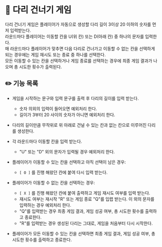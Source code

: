 # 🌉 다리 건너기 게임

다리 건너기 게임은 플레이어가 자동으로 생성할 다리 길이 3이상 20 이하의 숫자를 먼저 입력받는다.  
라운드마다 플레이어는 이동할 칸을 U(위 칸) 또는 D(아래 칸) 중 하나의 문자를 입력한다.  
매 라운드마다 플레이어가 맞추면 다음 다리로 건너가고 이동할 수 없는 칸을 선택하게 되는 경우에는 게임 재시도 또는 종료 중 하나를 선택한다.  
모든 이동할 수 있는 칸을 선택하거나 게임 종료를 선택하는 경우에 최종 게임 결과가 나오며 총 시도한 횟수가 출력된다.

## ✏️ 기능 목록

* 게임을 시작하는 문구와 입력 문구를 출력 후 다리의 길이를 입력 받는다.
    * 숫자 의외의 입력이 들어오면 예외처리 한다.
    * 길이가 3부터 20 사이의 숫자가 아니면 예외처리 한다.


* 다리의 길이만큼 무작위로 위 아래로 건널 수 있는 칸과 없는 칸으로 이루어진 다리를 생성한다.


* 각 라운드마다 이동할 칸을 입력 받는다.
    * "U" 또는 "D" 외의 문자가 입력될 경우 예외처리 한다.


* 플레이어가 이동할 수 있는 칸을 선택하고 아직 선택이 남은 경우:
    * ``` [ O ] ``` 를 진행 해왔던 칸에 붙여 다시 입력 받는다.


* 플레이어가 이동할 수 없는 칸을 선택하는 경우:
    * ``` [ X ] ``` 를 진행 해왔던 칸에 붙여 출력하고 게임 재시도 여부를 입력 받는다.
    * 재시도 여부는 재시작 "R" 또는 게임 종료 "Q"를 입렵 받는다. 이 외의 문자를 입력하는 경우 예외처리 한다.
    * "Q"를 입력받는 경우 최종 게임 결과, 게임 성공 여부, 총 시도한 횟수를 출력하고 종료한다.
    * "R"를 입력받는 경우 생성된 다리는 그대로, 게임을 처음부터 다시 시작한다.


* 플레이어가 모든 이동할 수 있는 칸을 선택하면 최종 게임 결과, 게임 성공 여부, 총 시도한 횟수를 출력하고 종료한다.